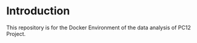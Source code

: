 # Introduction

This repository is for the Docker Environment of the data analysis of PC12 Project.
